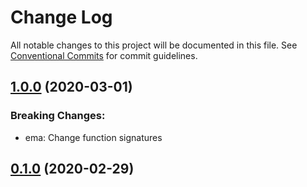 # Change Log

All notable changes to this project will be documented in this file.
See [Conventional Commits](Https://conventionalcommits.org) for commit guidelines.

<!-- changelog -->

## [1.0.0](https://github.com/maikroempagel/quantonex/compare/0.1.0...1.0.0) (2020-03-01)
### Breaking Changes:

* ema: Change function signatures



## [0.1.0](https://github.com/maikroempagel/quantonex/compare/0.1.0...0.1.0) (2020-02-29)



